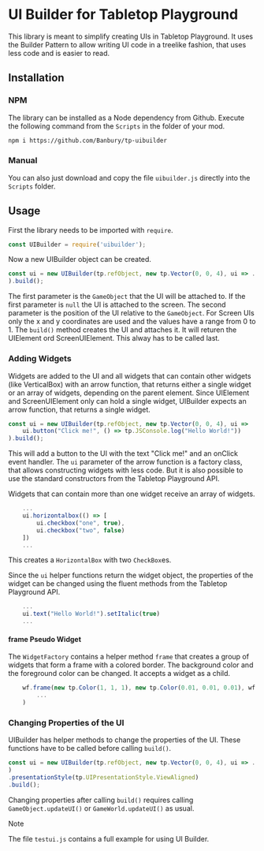 # UI Builder for Tabletop Playground
This library is meant to simplify creating UIs in Tabletop Playground. It uses the Builder Pattern to allow writing UI code in a treelike fashion, that uses less code and is easier to read.

## Installation

### NPM
The library can be installed as a Node dependency from Github.
Execute the following command from the `Scripts` in the folder of your mod.

```bash
npm i https://github.com/Banbury/tp-uibuilder
```

### Manual
You can also just download and copy the file `uibuilder.js` directly into the `Scripts` folder.

## Usage
First the library needs to be imported with `require`.

```Javascript
const UIBuilder = require('uibuilder');
```

Now a new UIBuilder object can be created.
```Javascript
const ui = new UIBuilder(tp.refObject, new tp.Vector(0, 0, 4), ui => ...
).build();
```
The first parameter is the `GameObject` that the UI will be attached to. If the first parameter is `null` the UI is attached to the screen. The second parameter is the position of the UI relative to the `GameObject`. For Screen UIs only the x and y coordinates are used and the values have a range from 0 to 1.
The `build()` method creates the UI and attaches it. It will returen the UIElement ord ScreenUIElement. This alway has to be called last.

### Adding Widgets
Widgets are added to the UI and all widgets that can contain other widgets (like VerticalBox) with an arrow function, that returns either a single widget or an array of widgets, depending on the parent element.
Since UIElement and ScreenUIElement only can hold a single widget, UIBuilder expects an arrow function, that returns a single widget.

```Javascript
const ui = new UIBuilder(tp.refObject, new tp.Vector(0, 0, 4), ui =>
    ui.button("Click me!", () => tp.JSConsole.log("Hello World!"))
).build();
```
This will add a button to the UI with the text "Click me!" and an onClick event handler.
The `ui` parameter of the arrow function is a factory class, that allows constructing widgets with less code. But it is also possible to use the standard constructors from the Tabletop Playground API.

Widgets that can contain more than one widget receive an array of widgets.

```Javascript
    ...
    ui.horizontalbox(() => [
        ui.checkbox("one", true),
        ui.checkbox("two", false)
    ])
    ...
```
This creates a `HorizontalBox` with two `CheckBox`es.

Since the `ui` helper functions return the widget object, the properties of the widget can be changed using the fluent methods from the Tabletop Playground API.

```Javascript
    ...
    ui.text("Hello World!").setItalic(true)
    ...
```

#### frame Pseudo Widget
The `WidgetFactory` contains a helper method `frame` that creates a group of widgets that form a frame with a colored border. The background color and the foreground color can be changed. It accepts a widget as a child.

```Javascript
    wf.frame(new tp.Color(1, 1, 1), new tp.Color(0.01, 0.01, 0.01), wf =>
        ...
    )
```

### Changing Properties of the UI
UIBuilder has helper methods to change the properties of the UI. These functions have to be called before calling `build()`.

```Javascript
const ui = new UIBuilder(tp.refObject, new tp.Vector(0, 0, 4), ui => ...
)
.presentationStyle(tp.UIPresentationStyle.ViewAligned)
.build();
```

Changing properties after calling `build()` requires calling `GameObject.updateUI()` or `GameWorld.updateUI()` as usual.

> [!NOTE]
> The file `testui.js` contains a full example for using UI Builder.